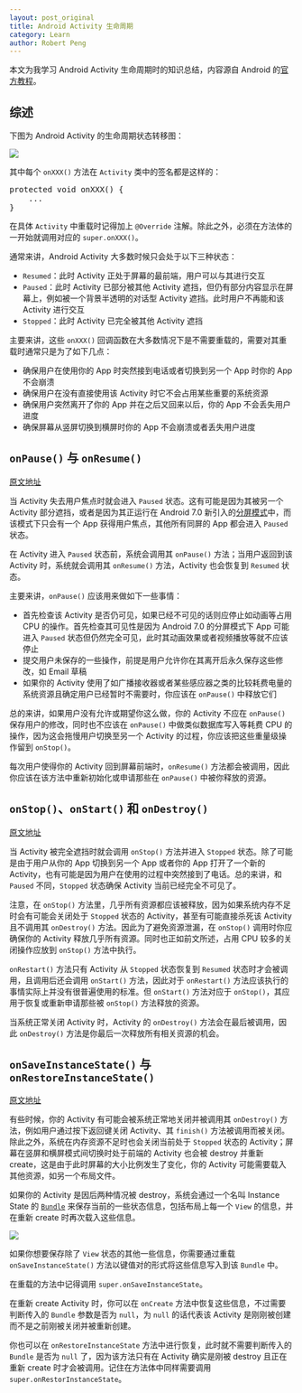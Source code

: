 ```yaml
---
layout: post_original
title: Android Activity 生命周期
category: Learn
author: Robert Peng
---
```


<script type="text/javascript" src="/js/syntaxhighlighters/shBrushJava.js"></script>

本文为我学习 Android Activity 生命周期时的知识总结，内容源自 Android 的[官方教程](https://developer.android.com/training/basics/activity-lifecycle/index.html)。

## 综述

下图为 Android Activity 的生命周期状态转移图：

![](https://developer.android.com/images/training/basics/basic-lifecycle.png)

其中每个 `onXXX()` 方法在 `Activity` 类中的签名都是这样的：

<pre class="brush: java">
protected void onXXX() {
	...
}
</pre>

在具体 `Activity` 中重载时记得加上 `@Override` 注解。除此之外，必须在方法体的一开始就调用对应的 `super.onXXX()`。

通常来讲，Android Activity 大多数时候只会处于以下三种状态：

- `Resumed`：此时 Activity 正处于屏幕的最前端，用户可以与其进行交互
- `Paused`：此时 Activity 已部分被其他 Activity 遮挡，但仍有部分内容显示在屏幕上，例如被一个背景半透明的对话型 Activity 遮挡。此时用户不再能和该 Activity 进行交互
- `Stopped`：此时 Activity 已完全被其他 Activity 遮挡

主要来讲，这些 `onXXX()` 回调函数在大多数情况下是不需要重载的，需要对其重载时通常只是为了如下几点：

- 确保用户在使用你的 App 时突然接到电话或者切换到另一个 App 时你的 App 不会崩溃
- 确保用户在没有直接使用该 Activity 时它不会占用某些重要的系统资源
- 确保用户突然离开了你的 App 并在之后又回来以后，你的 App 不会丢失用户进度
- 确保屏幕从竖屏切换到横屏时你的 App 不会崩溃或者丢失用户进度

## `onPause()` 与 `onResume()`

[原文地址](https://developer.android.com/training/basics/activity-lifecycle/pausing.html)

当 Activity 失去用户焦点时就会进入 `Paused` 状态。这有可能是因为其被另一个 Activity 部分遮挡，或者是因为其正运行在 Android 7.0 新引入的[分屏模式](https://developer.android.com/guide/topics/ui/multi-window.html)中，而该模式下只会有一个 App 获得用户焦点，其他所有同屏的 App 都会进入 `Paused` 状态。

在 Activity 进入 `Paused` 状态前，系统会调用其 `onPause()` 方法；当用户返回到该 Activity 时，系统就会调用其 `onResume()` 方法，Activity 也会恢复到 `Resumed` 状态。

主要来讲，`onPause()` 应该用来做如下一些事情：

- 首先检查该 Activity 是否仍可见，如果已经不可见的话则应停止如动画等占用 CPU 的操作。首先检查其可见性是因为 Android 7.0 的分屏模式下 App 可能进入 `Paused` 状态但仍然完全可见，此时其动画效果或者视频播放等就不应该停止
- 提交用户未保存的一些操作，前提是用户允许你在其离开后永久保存这些修改，如 Email 草稿
- 如果你的 Activity 使用了如广播接收器或者某些感应器之类的比较耗费电量的系统资源且确定用户已经暂时不需要时，你应该在 `onPause()` 中释放它们

总的来讲，如果用户没有允许或期望你这么做，你的 Activity 不应在 `onPause()` 保存用户的修改，同时也不应该在 `onPause()` 中做类似数据库写入等耗费 CPU 的操作，因为这会拖慢用户切换至另一个 Activity 的过程，你应该把这些重量级操作留到 `onStop()`。

每次用户使得你的 Activity 回到屏幕前端时，`onResume()` 方法都会被调用，因此你应该在该方法中重新初始化或申请那些在 `onPause()` 中被你释放的资源。

## `onStop()`、`onStart()` 和 `onDestroy()`

[原文地址](https://developer.android.com/training/basics/activity-lifecycle/stopping.html)

当 Activity 被完全遮挡时就会调用 `onStop()` 方法并进入 `Stopped` 状态。除了可能是由于用户从你的 App 切换到另一个 App 或者你的 App 打开了一个新的 Activity，也有可能是因为用户在使用的过程中突然接到了电话。总的来讲，和 `Paused` 不同，`Stopped` 状态确保 Activity 当前已经完全不可见了。

注意，在 `onStop()` 方法里，几乎所有资源都应该被释放，因为如果系统内存不足时会有可能会关闭处于 `Stopped`
状态的 Activity，甚至有可能直接杀死该 Activity 且不调用其 `onDestroy()` 方法。因此为了避免资源泄漏，在 `onStop()` 调用时你应确保你的 Activity 释放几乎所有资源。同时也正如前文所述，占用 CPU 较多的关闭操作应放到 `onStop()` 方法中执行。

`onRestart()` 方法只有 Activity 从 `Stopped` 状态恢复到 `Resumed` 状态时才会被调用，且调用后还会调用 `onStart()` 方法，因此对于 `onRestart()` 方法应该执行的事情实际上并没有很普遍使用的标准。但 `onStart()` 方法对应于 `onStop()`，其应用于恢复或重新申请那些被 `onStop()` 方法释放的资源。 

当系统正常关闭 Activity 时，Activity 的 `onDestroy()` 方法会在最后被调用，因此 `onDestroy()` 方法是你最后一次释放所有相关资源的机会。

## `onSaveInstanceState()` 与 `onRestoreInstanceState()`

[原文地址](https://developer.android.com/training/basics/activity-lifecycle/recreating.html)

有些时候，你的 Activity 有可能会被系统正常地关闭并被调用其 `onDestroy()` 方法，例如用户通过按下返回键关闭 Activity、其 `finish()` 方法被调用而被关闭。除此之外，系统在内存资源不足时也会关闭当前处于 `Stopped` 状态的 Activity；屏幕在竖屏和横屏模式间切换时处于前端的 Activity 也会被 destroy 并重新 create，这是由于此时屏幕的大小比例发生了变化，你的 Activity 可能需要载入其他资源，如另一个布局文件。

如果你的 Activity 是因后两种情况被 destroy，系统会通过一个名叫 Instance State 的 [`Bundle`](https://developer.android.com/reference/android/os/Bundle.html) 来保存当前的一些状态信息，包括布局上每一个 `View` 的信息，并在重新 create 时再次载入这些信息。

![](https://developer.android.com/images/training/basics/basic-lifecycle-savestate.png)

如果你想要保存除了 `View` 状态的其他一些信息，你需要通过重载 `onSaveInstanceState()` 方法以键值对的形式将这些信息写入到该 `Bundle` 中。

在重载的方法中记得调用 `super.onSaveInstanceState`。

在重新 create Activity 时，你可以在 `onCreate` 方法中恢复这些信息，不过需要判断传入的 `Bundle` 参数是否为 `null`，为 `null` 的话代表该 Activity 是刚刚被创建而不是之前刚被关闭并被重新创建。

你也可以在 `onRestoreInstanceState` 方法中进行恢复，此时就不需要判断传入的 `Bundle` 是否为 `null` 了，因为该方法只有在 Activity 确实是刚被 destroy 且正在重新 create 时才会被调用。记住在方法体中同样需要调用 `super.onRestorInstanceState`。

